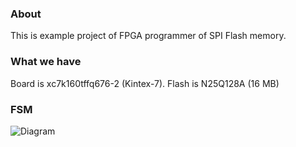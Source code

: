 ### About ###
This is example project of FPGA programmer of SPI Flash memory.
### What we have ###
Board is xc7k160tffq676-2 (Kintex-7).
Flash is N25Q128A (16 MB)
### FSM ###
![Diagram](https://image.ibb.co/fFFjbm/FSM.png)
